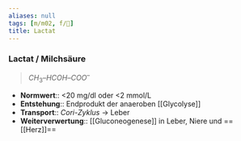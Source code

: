 ```yaml
---
aliases: null
tags: [m/m02, f/🧪]
title: Lactat
---
```

### Lactat / Milchsäure
> $CH_{3} – HCOH – COO^{–}$
- **Normwert**:: <20 mg/dl oder <2 mmol/L
- **Entstehung**:: Endprodukt der anaeroben [[Glycolyse]]
- **Transport**:: *Cori-Zyklus* → Leber
- **Weiterverwertung**:: [[Gluconeogenese]] in Leber, Niere und ==[[Herz]]==